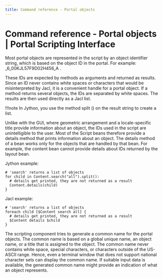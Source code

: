 ```yaml
---
title: Command reference - Portal objects
---
```


# Command reference - Portal objects | Portal Scripting Interface

Most portal objects are represented in the script by an object identifier string, which is based on the object ID in the portal. For example: _6_00KJL57F9D02H456_A .

These IDs are expected by methods as arguments and returned as results. Since an ID never contains white spaces or characters that would be misinterpreted by Jacl, it is a convenient handle for a portal object. If a method returns several objects, the IDs are separated by white spaces. The results are then used directly as a Jacl list.

!!!note
  In Jython, you use the method split (\) on the result string to create a list.

Unlike with the GUI, where geometric arrangement and a locale-specific title provide information about an object, the IDs used in the script are unintelligible to the user. Most of the Script beans therefore provide a details method that prints information about an object. The details method of a bean works only for the objects that are handled by that bean. For example, the content bean cannot provide details about IDs returned by the layout bean.

Jython example:

```
# 'search' returns a list of objects
for child in Content.search("all").split():
  # details get printed, they are not returned as a result
  Content.details(child)
}
```

Jacl example:

```
# 'search' returns a list of objects
foreach child [$Content search all] {
  # details get printed, they are not returned as a result
  $Content details $child
}
```

The scripting component tries to generate a common name for the portal objects. The common name is based on a global unique name, an object name, or a title that is assigned to the object. The common name never contains white space, special characters, or characters outside of the US-ASCII range. Hence, even a terminal window that does not support national character sets can display the common name. If suitable input data is available, the generated common name might provide an indication of what an object represents.


